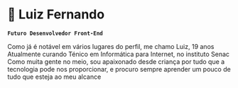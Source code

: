 # 🍃 Luiz Fernando

**`Futuro Desenvolvedor Front-End`**

Como já é notável em vários lugares do perfil, me chamo Luiz, 19 anos<br>
Atualmente curando Ténico em Informática para Internet, no instituto Senac<br>
Como muita gente no meio, sou apaixonado desde criança por tudo que a tecnologia pode nos proporcionar, e procuro sempre aprender um pouco de tudo que esteja ao meu alcance
